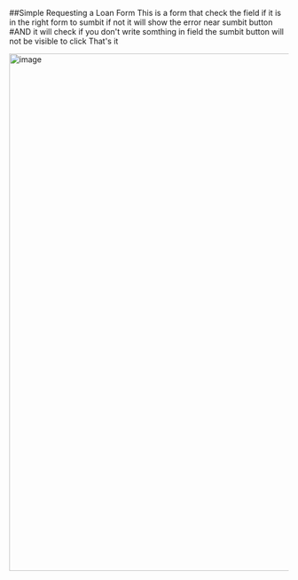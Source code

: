 ##Simple Requesting a Loan Form
This is a form that check the field if it is in the right form to sumbit if not it will show the error near sumbit button 
#AND it will check if you don't write somthing in field the sumbit button will not be visible to click That's it




<img width="1920" height="932" alt="image" src="https://github.com/user-attachments/assets/1618c910-4db9-4bfb-8c18-585ed873311a" />
